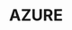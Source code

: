 ---
title: AZURE
crosslinks:
- sysadmin
- cloudygamer
- dotnet
- microsoft
- javascript
- me_irl
- Cloud
- mcsa
---